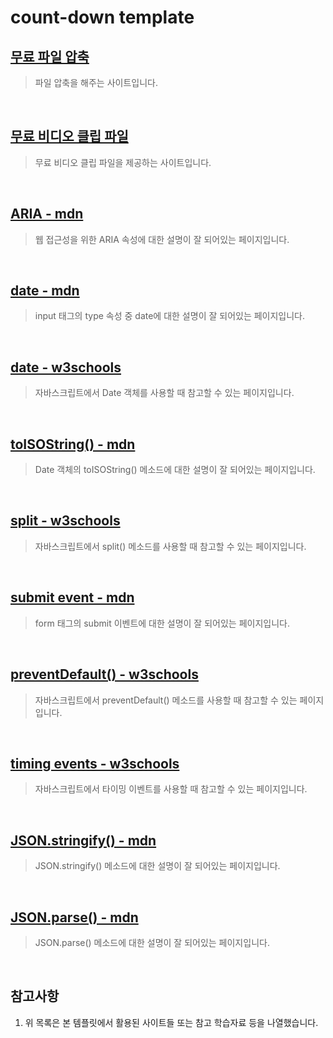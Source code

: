 count-down template
===================

[무료 파일 압축](https://www.youcompress.com/)
-------------------------------------------

> 파일 압축을 해주는 사이트입니다.

<br />

[무료 비디오 클립 파일](https://pixabay.com/videos/)
-----------------------------------------------

> 무료 비디오 클립 파일을 제공하는 사이트입니다.

<br />

[ARIA - mdn](https://developer.mozilla.org/en-US/docs/Web/Accessibility/ARIA)
-----------------------------------------------------------------------------

> 웹 접근성을 위한 ARIA 속성에 대한 설명이 잘 되어있는 페이지입니다.

<br />

[date - mdn](https://developer.mozilla.org/en-US/docs/Web/HTML/Element/input/date)
---------------------------------------------------------------------------------

> input 태그의 type 속성 중 date에 대한 설명이 잘 되어있는 페이지입니다.

<br />

[date - w3schools](https://www.w3schools.com/jsref/jsref_obj_date.asp)
--------------------------------------------------------------------

> 자바스크립트에서 Date 객체를 사용할 때 참고할 수 있는 페이지입니다.

<br />

[toISOString() - mdn](https://developer.mozilla.org/en-US/docs/Web/JavaScript/Reference/Global_Objects/Date/toISOString)
--------------------------------------------

> Date 객체의 toISOString() 메소드에 대한 설명이 잘 되어있는 페이지입니다.

<br />

[split - w3schools](https://www.w3schools.com/jsref/jsref_split.asp)
--------------------------------------------------------------------

> 자바스크립트에서 split() 메소드를 사용할 때 참고할 수 있는 페이지입니다.

<br />

[submit event - mdn](https://developer.mozilla.org/en-US/docs/Web/API/HTMLFormElement/submit_event)
--------------------------------------------------------------------------------------------------

> form 태그의 submit 이벤트에 대한 설명이 잘 되어있는 페이지입니다.

<br />

[preventDefault() - w3schools](https://www.w3schools.com/jsref/event_preventdefault.asp)
---------------------------------------------------------------------------------------

> 자바스크립트에서 preventDefault() 메소드를 사용할 때 참고할 수 있는 페이지입니다.

<br />

[timing events - w3schools](https://www.w3schools.com/js/js_timing.asp)
----------------------------------------------------------------------

> 자바스크립트에서 타이밍 이벤트를 사용할 때 참고할 수 있는 페이지입니다.

<br />

[JSON.stringify() - mdn](https://developer.mozilla.org/en-US/docs/Web/JavaScript/Reference/Global_Objects/JSON/stringify)
--------------------------------------------------------------------

> JSON.stringify() 메소드에 대한 설명이 잘 되어있는 페이지입니다.

<br />

[JSON.parse() - mdn](https://developer.mozilla.org/en-US/docs/Web/JavaScript/Reference/Global_Objects/JSON/parse)
--------------------------------------------------------------------

> JSON.parse() 메소드에 대한 설명이 잘 되어있는 페이지입니다.

<br />

참고사항
------

1. 위 목록은 본 템플릿에서 활용된 사이트들 또는 참고 학습자료 등을 나열했습니다.